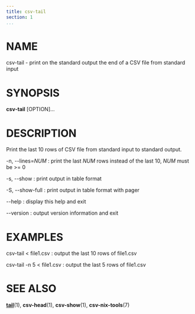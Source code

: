 ```yaml
---
title: csv-tail
section: 1
...
```


# NAME #

csv-tail - print on the standard output the end of a CSV file from standard input

# SYNOPSIS #

**csv-tail** [OPTION]...

# DESCRIPTION #

Print the last 10 rows of CSV file from standard input to standard output.

-n, \--lines=*NUM*
:   print the last *NUM* rows instead of the last 10, *NUM* must be >= 0

-s, \--show
:   print output in table format

-S, \--show-full
:   print output in table format with pager

\--help
:   display this help and exit

\--version
:   output version information and exit

# EXAMPLES #

csv-tail < file1.csv
:   output the last 10 rows of file1.csv

csv-tail -n 5 < file1.csv
:   output the last 5 rows of file1.csv

# SEE ALSO #

**[tail](http://man7.org/linux/man-pages/man1/tail.1.html)**(1),
**csv-head**(1), **csv-show**(1), **csv-nix-tools**(7)
